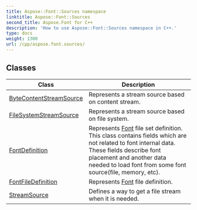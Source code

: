 ```yaml
---
title: Aspose::Font::Sources namespace
linktitle: Aspose::Font::Sources
second_title: Aspose.Font for C++
description: 'How to use Aspose::Font::Sources namespace in C++.'
type: docs
weight: 1300
url: /cpp/aspose.font.sources/
---
```




## Classes

| Class | Description |
| --- | --- |
| [ByteContentStreamSource](./bytecontentstreamsource/) | Represents a stream source based on content stream. |
| [FileSystemStreamSource](./filesystemstreamsource/) | Represents a stream source based on file system. |
| [FontDefinition](./fontdefinition/) | Represents [Font](../aspose.font/font/) file set definition. This class contains fields which are not related to font internal data. These fields describe font placement and another data needed to load font from some font source(file, memory, etc). |
| [FontFileDefinition](./fontfiledefinition/) | Represents [Font](../aspose.font/font/) file definition. |
| [StreamSource](./streamsource/) | Defines a way to get a file stream when it is needed. |
